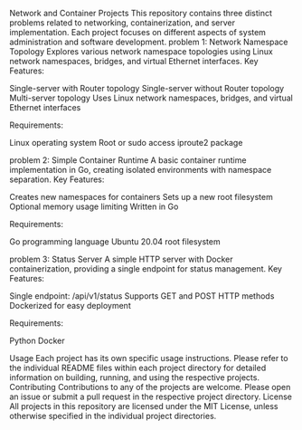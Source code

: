 Network and Container Projects
This repository contains three distinct problems related to networking, containerization, and server implementation. Each project focuses on different aspects of system administration and software development.
problem 1: Network Namespace Topology
Explores various network namespace topologies using Linux network namespaces, bridges, and virtual Ethernet interfaces.
Key Features:

Single-server with Router topology
Single-server without Router topology
Multi-server topology
Uses Linux network namespaces, bridges, and virtual Ethernet interfaces

Requirements:

Linux operating system
Root or sudo access
iproute2 package

problem 2: Simple Container Runtime
A basic container runtime implementation in Go, creating isolated environments with namespace separation.
Key Features:

Creates new namespaces for containers
Sets up a new root filesystem
Optional memory usage limiting
Written in Go

Requirements:

Go programming language
Ubuntu 20.04 root filesystem

problem 3: Status Server
A simple HTTP server with Docker containerization, providing a single endpoint for status management.
Key Features:

Single endpoint: /api/v1/status
Supports GET and POST HTTP methods
Dockerized for easy deployment

Requirements:

Python 
Docker

Usage
Each project has its own specific usage instructions. Please refer to the individual README files within each project directory for detailed information on building, running, and using the respective projects.
Contributing
Contributions to any of the projects are welcome. Please open an issue or submit a pull request in the respective project directory.
License
All projects in this repository are licensed under the MIT License, unless otherwise specified in the individual project directories.
